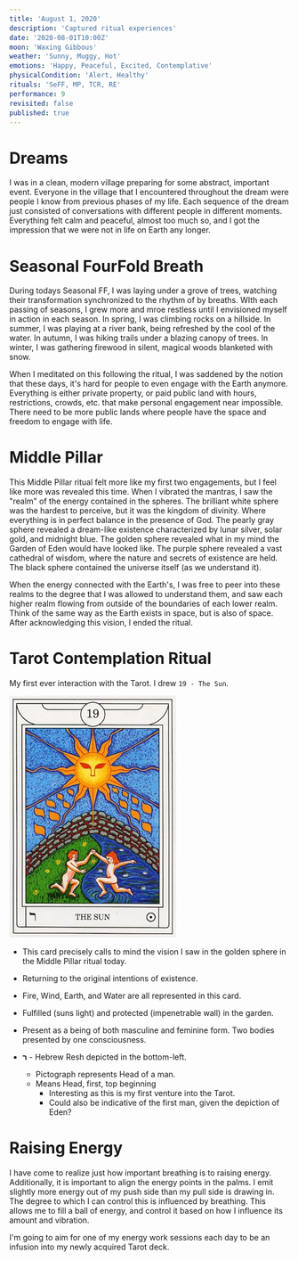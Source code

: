 ```yaml
---
title: 'August 1, 2020'
description: 'Captured ritual experiences'
date: '2020-08-01T10:00Z'
moon: 'Waxing Gibbous'
weather: 'Sunny, Muggy, Hot'
emotions: 'Happy, Peaceful, Excited, Contemplative'
physicalCondition: 'Alert, Healthy'
rituals: 'SeFF, MP, TCR, RE'
performance: 9
revisited: false
published: true
---
```


# Dreams

I was in a clean, modern village preparing for some abstract, important event. Everyone in the village that I encountered throughout the dream were people I know from previous phases of my life. Each sequence of the dream just consisted of conversations with different people in different moments. Everything felt calm and peaceful, almost too much so, and I got the impression that we were not in life on Earth any longer.

# Seasonal FourFold Breath

During todays Seasonal FF, I was laying under a grove of trees, watching their transformation synchronized to the rhythm of by breaths. WIth each passing of seasons, I grew more and mroe restless until I envisioned myself in action in each season. In spring, I was climbing rocks on a hillside. In summer, I was playing at a river bank, being refreshed by the cool of the water. In autumn, I was hiking trails under a blazing canopy of trees. In winter, I was gathering firewood in silent, magical woods blanketed with snow.

When I meditated on this following the ritual, I was saddened by the notion that these days, it's hard for people to even engage with the Earth anymore. Everything is either private property, or paid public land with hours, restrictions, crowds, etc. that make personal engagement near impossible. There need to be more public lands where people have the space and freedom to engage with life.

# Middle Pillar

This Middle Pillar ritual felt more like my first two engagements, but I feel like more was revealed this time. When I vibrated the mantras, I saw the "realm" of the energy contained in the spheres. The brilliant white sphere was the hardest to perceive, but it was the kingdom of divinity. Where everything is in perfect balance in the presence of God. The pearly gray sphere revealed a dream-like existence characterized by lunar silver, solar gold, and midnight blue. The golden sphere revealed what in my mind the Garden of Eden would have looked like. The purple sphere revealed a vast cathedral of wisdom, where the nature and secrets of existence are held. The black sphere contained the universe itself (as we understand it).

When the energy connected with the Earth's, I was free to peer into these realms to the degree that I was allowed to understand them, and saw each higher realm flowing from outside of the boundaries of each lower realm. Think of the same way as the Earth exists in space, but is also of space. After acknowledging this vision, I ended the ritual.

# Tarot Contemplation Ritual

My first ever interaction with the Tarot. I drew `19 - The Sun`.

![the-sun](./the-sun.jpg)

* This card precisely calls to mind the vision I saw in the golden sphere in the Middle Pillar ritual today.

* Returning to the original intentions of existence.

* Fire, Wind, Earth, and Water are all represented in this card.

* Fulfilled (suns light) and protected (impenetrable wall) in the garden.

* Present as a being of both masculine and feminine form. Two bodies presented by one consciousness.

* **ﬧ** - Hebrew Resh depicted in the bottom-left.
  * Pictograph represents Head of a man.
  * Means Head, first, top beginning
    * Interesting as this is my first venture into the Tarot.
    * Could also be indicative of the first man, given the depiction of Eden?

# Raising Energy

I have come to realize just how important breathing is to raising energy. Additionally, it is important to align the energy points in the palms. I emit slightly more energy out of my push side than my pull side is drawing in. The degree to which I can control this is influenced by breathing. This allows me to fill a ball of energy, and control it based on how I influence its amount and vibration.

I'm going to aim for one of my energy work sessions each day to be an infusion into my newly acquired Tarot deck.